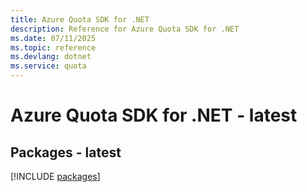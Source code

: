 ```yaml
---
title: Azure Quota SDK for .NET
description: Reference for Azure Quota SDK for .NET
ms.date: 07/11/2025
ms.topic: reference
ms.devlang: dotnet
ms.service: quota
---
```

# Azure Quota SDK for .NET - latest
## Packages - latest
[!INCLUDE [packages](quota-index.md)]